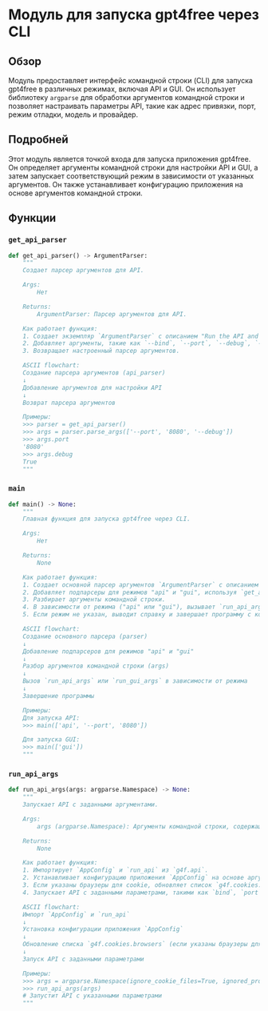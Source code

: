 # Модуль для запуска gpt4free через CLI

## Обзор

Модуль предоставляет интерфейс командной строки (CLI) для запуска gpt4free в различных режимах, включая API и GUI. Он использует библиотеку `argparse` для обработки аргументов командной строки и позволяет настраивать параметры API, такие как адрес привязки, порт, режим отладки, модель и провайдер.

## Подробней

Этот модуль является точкой входа для запуска приложения gpt4free. Он определяет аргументы командной строки для настройки API и GUI, а затем запускает соответствующий режим в зависимости от указанных аргументов. Он также устанавливает конфигурацию приложения на основе аргументов командной строки.

## Функции

### `get_api_parser`

```python
def get_api_parser() -> ArgumentParser:
    """
    Создает парсер аргументов для API.

    Args:
        Нет

    Returns:
        ArgumentParser: Парсер аргументов для API.

    Как работает функция:
    1. Создает экземпляр `ArgumentParser` с описанием "Run the API and GUI".
    2. Добавляет аргументы, такие как `--bind`, `--port`, `--debug`, `--gui`, `--model`, `--provider`, `--image-provider`, `--proxy`, `--workers`, `--disable-colors`, `--ignore-cookie-files`, `--g4f-api-key`, `--ignored-providers`, `--cookie-browsers`, `--reload`, `--demo`, `--ssl-keyfile`, `--ssl-certfile`, `--log-config` для настройки API.
    3. Возвращает настроенный парсер аргументов.

    ASCII flowchart:
    Создание парсера аргументов (api_parser)
    ↓
    Добавление аргументов для настройки API
    ↓
    Возврат парсера аргументов

    Примеры:
    >>> parser = get_api_parser()
    >>> args = parser.parse_args(['--port', '8080', '--debug'])
    >>> args.port
    '8080'
    >>> args.debug
    True
    """
```

### `main`

```python
def main() -> None:
    """
    Главная функция для запуска gpt4free через CLI.

    Args:
        Нет

    Returns:
        None

    Как работает функция:
    1. Создает основной парсер аргументов `ArgumentParser` с описанием "Run gpt4free".
    2. Добавляет подпарсеры для режимов "api" и "gui", используя `get_api_parser` и `gui_parser` соответственно.
    3. Разбирает аргументы командной строки.
    4. В зависимости от режима ("api" или "gui"), вызывает `run_api_args` или `run_gui_args`.
    5. Если режим не указан, выводит справку и завершает программу с кодом ошибки 1.

    ASCII flowchart:
    Создание основного парсера (parser)
    ↓
    Добавление подпарсеров для режимов "api" и "gui"
    ↓
    Разбор аргументов командной строки (args)
    ↓
    Вызов `run_api_args` или `run_gui_args` в зависимости от режима
    ↓
    Завершение программы

    Примеры:
    Для запуска API:
    >>> main(['api', '--port', '8080'])

    Для запуска GUI:
    >>> main(['gui'])
    """
```

### `run_api_args`

```python
def run_api_args(args: argparse.Namespace) -> None:
    """
    Запускает API с заданными аргументами.

    Args:
        args (argparse.Namespace): Аргументы командной строки, содержащие настройки API.

    Returns:
        None

    Как работает функция:
    1. Импортирует `AppConfig` и `run_api` из `g4f.api`.
    2. Устанавливает конфигурацию приложения `AppConfig` на основе аргументов командной строки, таких как `ignore_cookie_files`, `ignored_providers`, `g4f_api_key`, `provider`, `image_provider`, `proxy`, `model`, `gui`, `demo`.
    3. Если указаны браузеры для cookie, обновляет список `g4f.cookies.browsers`.
    4. Запускает API с заданными параметрами, такими как `bind`, `port`, `debug`, `workers`, `use_colors`, `reload`, `ssl_keyfile`, `ssl_certfile`, `log_config`.

    ASCII flowchart:
    Импорт `AppConfig` и `run_api`
    ↓
    Установка конфигурации приложения `AppConfig`
    ↓
    Обновление списка `g4f.cookies.browsers` (если указаны браузеры для cookie)
    ↓
    Запуск API с заданными параметрами

    Примеры:
    >>> args = argparse.Namespace(ignore_cookie_files=True, ignored_providers=[], g4f_api_key=None, provider=None, image_provider=None, proxy=None, model=None, gui=False, demo=False, cookie_browsers=[], bind=None, port='8080', debug=True, workers=None, disable_colors=False, reload=False, ssl_keyfile=None, ssl_certfile=None, log_config=None)
    >>> run_api_args(args)
    # Запустит API с указанными параметрами
    """